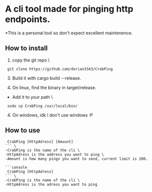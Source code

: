 # A cli tool made for pinging http endpoints.

*This is a personal tool so don't expect excellent maintenence.

## How to install

1. copy the git repo \
```console
 git clone https://github.com/dorian3343/CrabPing
```
3. Build it with cargo build --release.

4. On linux, find the binary in target/release.
- Add it to your path \
```console
 sudo cp CrabPing /usr/local/bin/
```

4. On windows, idk I don't use windows :P 

## How to use

```console
 CrabPing [HttpAdress] [Amount]
``` \
-CrabPing is the name of the cli \
-HttpAdress is the address you want to ping \
-Amount is how many pings you want to send, current limit is 200. 

```console
 CrabPing [HttpAdress]
``` \
-CrabPing is the name of the cli \
-HttpAdress is the adress you want to ping
